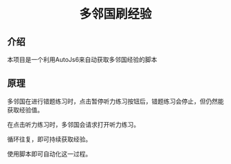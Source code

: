 <div align="center">
  <h1>多邻国刷经验</h1>
</div>

## 介绍
本项目是一个利用AutoJs6来自动获取多邻国经验的脚本

## 原理
多邻国在进行错题练习时，点击暂停听力练习按钮后，错题练习会停止，但仍然能获取经验值。

在点击听力练习时，多邻国会请求打开听力练习。

循环往复，即可持续获取经验。

使用脚本即可自动化这一过程。